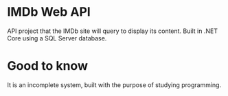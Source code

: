 # IMDb Web API

API project that the IMDb site will query to display its content.
Built in .NET Core using a SQL Server database.

# Good to know

It is an incomplete system, built with the purpose of studying programming.
